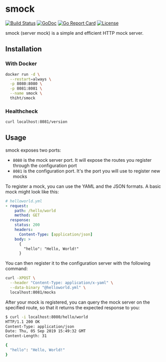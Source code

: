 # smock

[![Build Status](https://travis-ci.org/Thiht/smock.svg?branch=master)](https://travis-ci.org/Thiht/smock)
[![GoDoc](https://godoc.org/github.com/Thiht/smock?status.svg)](https://godoc.org/github.com/Thiht/smock)
[![Go Report Card](https://goreportcard.com/badge/github.com/Thiht/smock)](https://goreportcard.com/report/github.com/Thiht/smock)
[![License](https://img.shields.io/github/license/Thiht/smock)](./LICENSE)

smock (server mock) is a simple and efficient HTTP mock server.

## Installation

### With Docker

```sh
docker run -d \
  --restart=always \
  -p 8080:8080 \
  -p 8081:8081 \
  --name smock \
  thiht/smock
```

### Healthcheck

```sh
curl localhost:8081/version
```

## Usage

smock exposes two ports:

- `8080` is the mock server port. It will expose the routes you register through the configuration port
- `8081` is the configuration port. It's the port you will use to register new mocks

To register a mock, you can use the YAML and the JSON formats. A basic mock might look like this:

```yaml
# helloworld.yml
- request:
    path: /hello/world
    method: GET
  response:
    status: 200
    headers:
      Content-Type: [application/json]
    body: >
      {
        "hello": "Hello, World!"
      }
```

You can then register it to the configuration server with the following command:

```sh
curl -XPOST \
  --header "Content-Type: application/x-yaml" \
  --data-binary "@helloworld.yml" \
  localhost:8081/mocks
```

After your mock is registered, you can query the mock server on the specified route, so that it returns the expected response to you:

```sh
$ curl -i localhost:8080/hello/world
HTTP/1.1 200 OK
Content-Type: application/json
Date: Thu, 05 Sep 2019 15:49:32 GMT
Content-Length: 31

{
  "hello": "Hello, World!"
}
```
